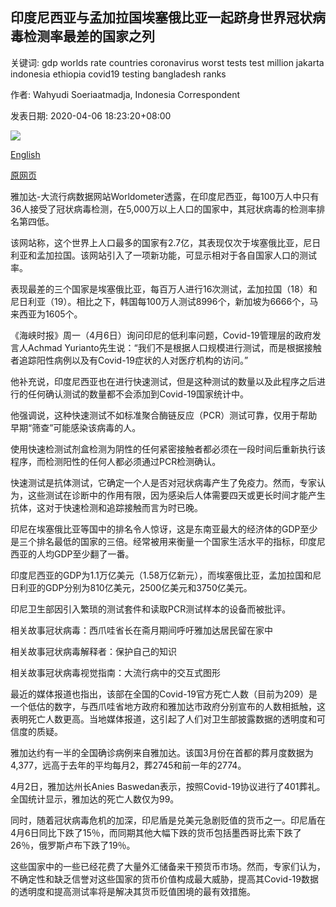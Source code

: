 ## 印度尼西亚与孟加拉国埃塞俄比亚一起跻身世界冠状病毒检测率最差的国家之列

关键词: gdp worlds rate countries coronavirus worst tests test million jakarta indonesia ethiopia covid19 testing bangladesh ranks

作者: Wahyudi Soeriaatmadja, Indonesia Correspondent

发表日期: 2020-04-06 18:23:20+08:00

![](https://www.straitstimes.com/sites/default/files/styles/x_large/public/articles/2020/04/06/yq-indocovtest-006042020.jpg?itok=rSkJ4Eqh)

[English](Indonesia%20ranks%20among%20world%27s%20worst%20in%20coronavirus%20testing%20rate%2C%20together%20with%20Ethiopia%2C%20Bangladesh.md)

[原网页](https://www.straitstimes.com/asia/se-asia/indonesia-ranks-among-worlds-worst-in-coronavirus-testing-rate-together-with-ethiopia)

雅加达-大流行病数据网站Worldometer透露，在印度尼西亚，每100万人中只有36人接受了冠状病毒检测，在5,000万以上人口的国家中，其冠状病毒的检测率排名第四低。

该网站称，这个世界上人口最多的国家有2.7亿，其表现仅次于埃塞俄比亚，尼日利亚和孟加拉国。该网站引入了一项新功能，可显示相对于各自国家人口的测试率。

表现最差的三个国家是埃塞俄比亚，每百万人进行16次测试，孟加拉国（18）和尼日利亚（19）。相比之下，韩国每100万人测试8996个，新加坡为6666个，马来西亚为1605个。

《海峡时报》周一（4月6日）询问印尼的低利率问题，Covid-19管理层的政府发言人Achmad Yurianto先生说：“我们不是根据人口规模进行测试，而是根据接触者追踪阳性病例以及有Covid-19症状的人对医疗机构的访问。”

他补充说，印度尼西亚也在进行快速测试，但是这种测试的数量以及此程序之后进行的任何确认测试的数量都不会添加到Covid-19国家统计中。

他强调说，这种快速测试不如标准聚合酶链反应（PCR）测试可靠，仅用于帮助早期“筛查”可能感染该病毒的人。

使用快速检测试剂盒检测为阴性的任何紧密接触者都必须在一段时间后重新执行该程序，而检测阳性的任何人都必须通过PCR检测确认。

快速测试是抗体测试，它确定一个人是否对冠状病毒产生了免疫力。然而，专家认为，这些测试在诊断中的作用有限，因为感染后人体需要四天或更长时间才能产生抗体，这对于快速检测和追踪接触而言为时已晚。

印尼在埃塞俄比亚等国中的排名令人惊讶，这是东南亚最大的经济体的GDP至少是三个排名最低的国家的三倍。经常被用来衡量一个国家生活水平的指标，印度尼西亚的人均GDP至少翻了一番。

印度尼西亚的GDP为1.1万亿美元（1.58万亿新元），而埃塞俄比亚，孟加拉国和尼日利亚的GDP分别为810亿美元，2500亿美元和3750亿美元。

印尼卫生部因引入繁琐的测试套件和读取PCR测试样本的设备而被批评。

相关故事冠状病毒：西爪哇省长在斋月期间呼吁雅加达居民留在家中

相关故事冠状病毒解释者：保护自己的知识

相关故事冠状病毒视觉指南：大流行病中的交互式图形

最近的媒体报道也指出，该部在全国的Covid-19官方死亡人数（目前为209）是一个低估的数字，与西爪哇省地方政府和雅加达市政府分别宣布的人数相抵触，这表明死亡人数更高。当地媒体报道，这引起了人们对卫生部披露数据的透明度和可信度的质疑。

雅加达约有一半的全国确诊病例来自雅加达。该国3月份在首都的葬月度数据为4,377，远高于去年的平均每月2，葬2745和前一年的2774。

4月2日，雅加达州长Anies Baswedan表示，按照Covid-19协议进行了401葬礼。全国统计显示，雅加达的死亡人数仅为99。

同时，随着冠状病毒危机的加深，印尼盾是兑美元急剧贬值的货币之一。印尼盾在4月6日同比下跌了15％，而同期其他大幅下跌的货币包括墨西哥比索下跌了26％，俄罗斯卢布下跌了19％。

这些国家中的一些已经花费了大量外汇储备来干预货币市场。然而，专家们认为，不确定性和缺乏信誉对这些国家的货币价值构成最大威胁，提高其Covid-19数据的透明度和提高测试率将是解决其货币贬值困境的最有效措施。